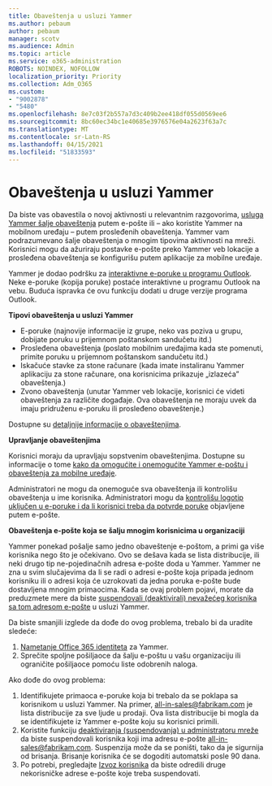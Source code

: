 ```yaml
---
title: Obaveštenja u usluzi Yammer
ms.author: pebaum
author: pebaum
manager: scotv
ms.audience: Admin
ms.topic: article
ms.service: o365-administration
ROBOTS: NOINDEX, NOFOLLOW
localization_priority: Priority
ms.collection: Adm_O365
ms.custom:
- "9002878"
- "5480"
ms.openlocfilehash: 8e7c03f2b557a7d3c409b2ee418df055d0569ee6
ms.sourcegitcommit: 8bc60ec34bc1e40685e3976576e04a2623f63a7c
ms.translationtype: MT
ms.contentlocale: sr-Latn-RS
ms.lasthandoff: 04/15/2021
ms.locfileid: "51833593"
---
```

# <a name="notifications-in-yammer"></a>Obaveštenja u usluzi Yammer

Da biste vas obavestila o novoj aktivnosti u relevantnim razgovorima, [usluga Yammer šalje obaveštenja](https://support.microsoft.com/en-gb/office/enable-or-disable-yammer-email-and-phone-notifications-93e530e0-189f-4768-8f28-7683d48cc996) putem e-pošte ili – ako koristite Yammer na mobilnom uređaju – putem prosleđenih obaveštenja. Yammer vam podrazumevano šalje obaveštenja o mnogim tipovima aktivnosti na mreži. Korisnici mogu da ažuriraju postavke e-pošte preko Yammer veb lokacije a prosleđena obaveštenja se konfigurišu putem aplikacije za mobilne uređaje. 

Yammer je dodao podršku za [interaktivne e-poruke u programu Outlook](https://techcommunity.microsoft.com/t5/outlook-blog/interactive-yammer-emails-in-outlook-on-the-web-are-here/ba-p/1209420). Neke e-poruke (kopija poruke) postaće interaktivne u programu Outlook na vebu. Buduća ispravka će ovu funkciju dodati u druge verzije programa Outlook.

**Tipovi obaveštenja u usluzi Yammer**

- E-poruke (najnovije informacije iz grupe, neko vas poziva u grupu, dobijate poruku u prijemnom poštanskom sandučetu itd.)
- Prosleđena obaveštenja (poslato mobilnim uređajima kada ste pomenuti, primite poruku u prijemnom poštanskom sandučetu itd.)
- Iskačuće stavke za stone računare (kada imate instaliranu Yammer aplikaciju za stone računare, ona korisnicima prikazuje „izlazeća” obaveštenja.)
- Zvono obaveštenja (unutar Yammer veb lokacije, korisnici će videti obaveštenja za različite događaje. Ova obaveštenja ne moraju uvek da imaju pridruženu e-poruku ili prosleđeno obaveštenje.)

Dostupne su [detaljnije informacije o obaveštenjima](https://support.microsoft.com/en-gb/office/enable-or-disable-yammer-email-and-phone-notifications-93e530e0-189f-4768-8f28-7683d48cc996).

**Upravljanje obaveštenjima**

Korisnici moraju da upravljaju sopstvenim obaveštenjima. Dostupne su informacije o tome [kako da omogućite i onemogućite Yammer e-poštu i obaveštenja za mobilne uređaje](https://support.microsoft.com/en-gb/office/enable-or-disable-yammer-email-and-phone-notifications-93e530e0-189f-4768-8f28-7683d48cc996). 

Administratori ne mogu da onemoguće sva obaveštenja ili kontrolišu obaveštenja u ime korisnika. Administratori mogu da [kontrolišu logotip uključen u e-poruke i da li korisnici treba da potvrde poruke](https://docs.microsoft.com/yammer/configure-your-yammer-network/configure-email-and-yammer) objavljene putem e-pošte.

**Obaveštenja e-pošte koja se šalju mnogim korisnicima u organizaciji**

Yammer ponekad pošalje samo jedno obaveštenje e-poštom, a primi ga više korisnika nego što je očekivano. Ovo se dešava kada se lista distribucije, ili neki drugo tip ne-pojedinačnih adresa e-pošte doda u Yammer. Yammer ne zna u svim slučajevima da li se radi o adresi e-pošte koja pripada jednom korisniku ili o adresi koja će uzrokovati da jedna poruka e-pošte bude dostavljena mnogim primaocima. Kada se ovaj problem pojavi, morate da preduzmete mere da biste [suspendovali (deaktivirali) nevažećeg korisnika sa tom adresom e-pošte](https://docs.microsoft.com/yammer/manage-yammer-users/add-block-or-remove-users#remove-users) u usluzi Yammer. 

Da biste smanjili izglede da dođe do ovog problema, trebalo bi da uradite sledeće:

1. [Nametanje Office 365 identiteta](https://docs.microsoft.com/yammer/configure-your-yammer-network/enforce-office-365-identity) za Yammer.
2. Sprečite spoljne pošiljaoce da šalju e-poštu u vašu organizaciju ili ograničite pošiljaoce pomoću liste odobrenih naloga.

Ako dođe do ovog problema:

1. Identifikujete primaoca e-poruke koja bi trebalo da se poklapa sa korisnikom u usluzi Yammer. Na primer, all-in-sales@fabrikam.com je lista distribucije za sve ljude u prodaji. Ova lista distribucije bi mogla da se identifikujete iz Yammer e-pošte koju su korisnici primili.
2. Koristite funkciju [deaktiviranja (suspendovanja) u administratoru mreže](https://docs.microsoft.com/yammer/manage-yammer-users/add-block-or-remove-users#remove-users) da biste suspendovali korisnika koji ima adresu e-pošte all-in-sales@fabrikam.com. Suspenzija može da se poništi, tako da je sigurnija od brisanja. Brisanje korisnika će se dogoditi automatski posle 90 dana.
3. Po potrebi, pregledajte [Izvoz korisnika](https://docs.microsoft.com/yammer/manage-security-and-compliance/export-yammer-enterprise-data#ExportUsers) da biste odredili druge nekorisničke adrese e-pošte koje treba suspendovati.
